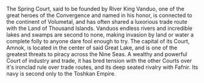 The Spring Court, said to be founded by River King Vanduo, one of the great heroes of the Convergence and named in his honor, is connected to the continent of Volumetal, and has often shared a luxorious trade route with the Land of Thousand Islands. Vanduos endless rivers and incredible lakes and swamps are second to none, making invasion by land or water a complete folly to anyone dare fool enough to try. The capital of its Court, Amnok, is located in the center of said Great Lake, and is one of the greatest threats to piracy across the Nine Seas. A wealthy and powerful Court of industry and trade, it has bred tension with the other Courts over it's ironclad rule over trade routes, and its deep seated rivalry with Fafnir. Its navy is second only to the Toshkan Empire.